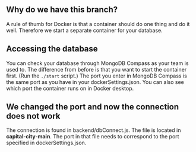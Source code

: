 ## Why do we have this branch?

A rule of thumb for Docker is that a container should do one thing and do it well. Therefore we start a separate container for your database.

## Accessing the database
You can check your database through MongoDB Compass as your team is used to. The difference from before is that you want to start the container first. (Run the ```./start``` script.) The port you enter in MongoDB Compass is the same port as you have in your dockerSettings.json. You can also see which port the container runs on in Docker desktop.

## We changed the port and now the connection does not work

The connection is found in backend/dbConnect.js. The file is located in **capital-city-main**. The port in that file needs to correspond to the port specified in dockerSettings.json.